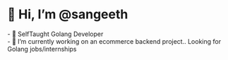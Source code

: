   <h1>👋 Hi, I’m @sangeeth</h1>
- 👀 SelfTaught Golang Developer
<br>
- 🌱 I’m currently working on an ecommerce backend project..
Looking for Golang jobs/internships



<!---
sangeeth518/sangeeth518 is a ✨ special ✨ repository because its `README.md` (this file) appears on your GitHub profile.
You can click the Preview link to take a look at your changes.
--->
